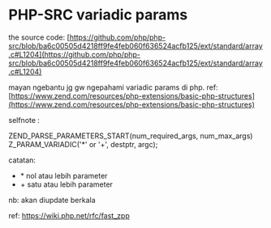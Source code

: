 # PHP-SRC variadic params

the source code: [https://github.com/php/php-src/blob/ba6c00505d4218ff9fe4feb060f636524acfb125/ext/standard/array.c#L1204](https://github.com/php/php-src/blob/ba6c00505d4218ff9fe4feb060f636524acfb125/ext/standard/array.c#L1204)

mayan ngebantu jg gw ngepahami variadic params di php. 
ref: [https://www.zend.com/resources/php-extensions/basic-php-structures](https://www.zend.com/resources/php-extensions/basic-php-structures)


selfnote :

ZEND_PARSE_PARAMETERS_START(num_required_args, num_max_args)
Z_PARAM_VARIADIC('*' or '+', destptr, argc);

catatan: 
- \* nol atau lebih parameter
- \+ satu atau lebih parameter   

nb: akan diupdate berkala

ref: https://wiki.php.net/rfc/fast_zpp